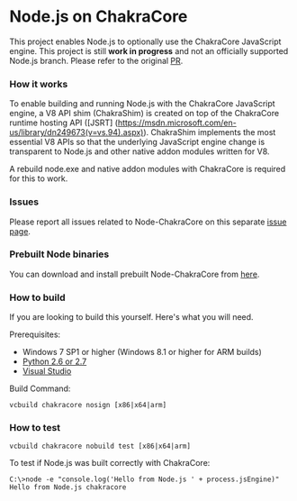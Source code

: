 Node.js on ChakraCore
===
This project enables Node.js to optionally use the ChakraCore JavaScript engine. This project is still **work in progress** and not an officially supported Node.js branch. Please refer to the original [PR](https://github.com/nodejs/node/pull/4765).

### How it works

To enable building and running Node.js with the ChakraCore JavaScript engine, a V8 API shim (ChakraShim) is created on top of the ChakraCore runtime hosting API ([JSRT]
(https://msdn.microsoft.com/en-us/library/dn249673(v=vs.94).aspx)). ChakraShim implements the most essential V8 APIs so that the underlying JavaScript engine change is transparent to Node.js and other native addon modules written for V8.

A rebuild node.exe and native addon modules with ChakraCore is required for this to work.

### Issues
Please report all issues related to Node-ChakraCore on this separate [issue page](https://github.com/nodejs/node-chakracore/issues).

### Prebuilt Node binaries
You can download and install prebuilt Node-ChakraCore from [here](https://github.com/nodejs/node-chakracore/releases).

### How to build
If you are looking to build this yourself. Here's what you will need.

Prerequisites:
* Windows 7 SP1 or higher (Windows 8.1 or higher for ARM builds)
* [Python 2.6 or 2.7](https://www.python.org)
* [Visual
Studio](https://www.visualstudio.com/en-us/downloads/download-visual-studio-vs.aspx)

Build Command:
```batch
vcbuild chakracore nosign [x86|x64|arm]
```

### How to test

```batch
vcbuild chakracore nobuild test [x86|x64|arm]
```

To test if Node.js was built correctly with ChakraCore:

```batch
C:\>node -e "console.log('Hello from Node.js ' + process.jsEngine)"
Hello from Node.js chakracore
```